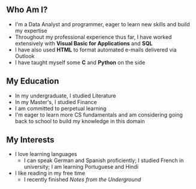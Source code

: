 ## Who Am I?

- I'm a Data Analyst and programmer, eager to learn new skills and build my expertise
- Throughout my professional experience thus far, I have worked extensively with **Visual Basic for Applications** and **SQL**
- I have also used **HTML** to format automated e-mails delivered via Outlook 
- I have taught myself some **C** and **Python** on the side

## My Education

- In my undergraduate, I studied Literature
- In my Master's, I studied Finance
- I am committed to perpetual learning
- I'm eager to learn more CS fundamentals and am considering going back to school to build my knowledge in this domain

## My Interests

- I love learning languages 
  - I can speak German and Spanish proficiently; I studied French in university; I am learning Portuguese and Hindi
- I like reading in my free time
  - I recently finished *Notes from the Underground*
